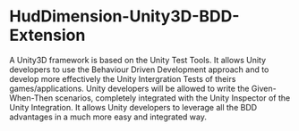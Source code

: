 # HudDimension-Unity3D-BDD-Extension
A Unity3D framework is based on the Unity Test Tools. It allows Unity developers to use the Behaviour Driven Development approach and to develop more effectively the Unity Intergration Tests of theirs games/applications. Unity developers will be allowed to write the Given-When-Then scenarios, completely integrated with the Unity Inspector of the Unity Integration. It allows Unity developers to leverage all the BDD advantages in a much more easy and integrated way.
